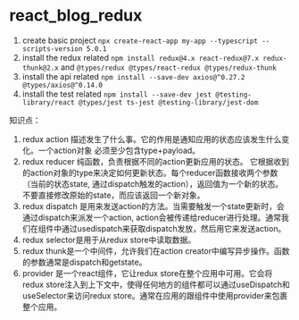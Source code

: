 # react_blog_redux

1. create basic project ```npx create-react-app my-app --typescript --scripts-version 5.0.1```
2. install the redux related ```npm install redux@4.x react-redux@7.x redux-thunk@2.x``` and ```@types/redux @types/react-redux @types/redux-thunk```
3. install the api related ```npm install --save-dev axios@^0.27.2 @types/axios@^0.14.0```
1. install the test related ```npm install --save-dev jest @testing-library/react @types/jest ts-jest @testing-library/jest-dom```

知识点：
1. redux action 描述发生了什么事。它的作用是通知应用的状态应该发生什么变化。一个action对象
必须至少包含type+payload。
2. redux reducer 纯函数，负责根据不同的action更新应用的状态。 它根据收到的action对象的type来决定如何更新状态。每个reducer函数接收两个参数（当前的状态state, 通过dispatch触发的action），返回值为一个新的状态。不要直接修改原始的state，而应该返回一个新对象。
3. redux dispatch 是用来发送action的方法。当需要触发一个state更新时，会通过dispatch来派发一个action, action会被传递给reducer进行处理。通常我们在组件中通过usedispatch来获取dispatch发放，然后用它来发送action。
4. redux selector是用于从redux store中读取数据。
5. redux thunk是一个中间件，允许我们在action creator中编写异步操作。函数的参数通常是dispatch和getstate。
6. provider 是一个react组件，它让redux store在整个应用中可用。它会将redux store注入到上下文中，使得任何地方的组件都可以通过useDispatch和useSelector来访问redux store。通常在应用的跟组件中使用provider来包裹整个应用。